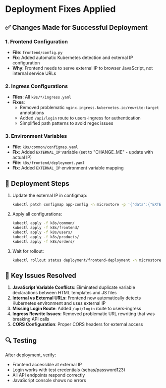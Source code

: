 # Deployment Fixes Applied

## ✅ Changes Made for Successful Deployment

### 1. Frontend Configuration
- **File**: `frontend/config.py`
- **Fix**: Added automatic Kubernetes detection and external IP configuration
- **Why**: Frontend needs to serve external IP to browser JavaScript, not internal service URLs

### 2. Ingress Configurations
- **Files**: All `k8s/*/ingress.yaml`
- **Fixes**:
  - Removed problematic `nginx.ingress.kubernetes.io/rewrite-target` annotations
  - Added `/api/login` route to users-ingress for authentication
  - Simplified path patterns to avoid regex issues

### 3. Environment Variables
- **File**: `k8s/common/configmap.yaml`
- **Fix**: Added `EXTERNAL_IP` variable (set to "CHANGE_ME" - update with actual IP)
- **File**: `k8s/frontend/deployment.yaml`
- **Fix**: Added `EXTERNAL_IP` environment variable mapping

## 🚀 Deployment Steps

1. Update the external IP in configmap:
   ```bash
   kubectl patch configmap app-config -n microstore -p '{"data":{"EXTERNAL_IP":"YOUR_INGRESS_IP"}}'
   ```

2. Apply all configurations:
   ```bash
   kubectl apply -f k8s/common/
   kubectl apply -f k8s/frontend/
   kubectl apply -f k8s/users/
   kubectl apply -f k8s/products/
   kubectl apply -f k8s/orders/
   ```

3. Wait for rollout:
   ```bash
   kubectl rollout status deployment/frontend-deployment -n microstore
   ```

## 🎯 Key Issues Resolved

1. **JavaScript Variable Conflicts**: Eliminated duplicate variable declarations between HTML templates and JS files
2. **Internal vs External URLs**: Frontend now automatically detects Kubernetes environment and uses external IP
3. **Missing Login Route**: Added `/api/login` route to users-ingress
4. **Ingress Rewrite Issues**: Removed problematic URL rewriting that was breaking API calls
5. **CORS Configuration**: Proper CORS headers for external access

## 🔍 Testing

After deployment, verify:
- Frontend accessible at external IP
- Login works with test credentials (sebas/password123)
- All API endpoints respond correctly
- JavaScript console shows no errors